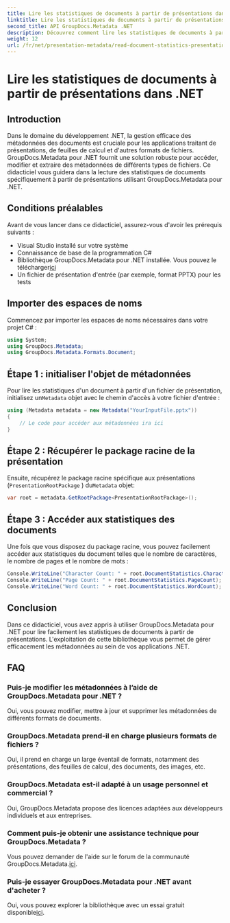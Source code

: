 ```yaml
---
title: Lire les statistiques de documents à partir de présentations dans .NET
linktitle: Lire les statistiques de documents à partir de présentations dans .NET
second_title: API GroupDocs.Metadata .NET
description: Découvrez comment lire les statistiques de documents à partir de présentations dans .NET à l'aide de GroupDocs.Metadata pour une gestion efficace des métadonnées.
weight: 12
url: /fr/net/presentation-metadata/read-document-statistics-presentations/
---
```


# Lire les statistiques de documents à partir de présentations dans .NET

## Introduction
Dans le domaine du développement .NET, la gestion efficace des métadonnées des documents est cruciale pour les applications traitant de présentations, de feuilles de calcul et d'autres formats de fichiers. GroupDocs.Metadata pour .NET fournit une solution robuste pour accéder, modifier et extraire des métadonnées de différents types de fichiers. Ce didacticiel vous guidera dans la lecture des statistiques de documents spécifiquement à partir de présentations utilisant GroupDocs.Metadata pour .NET.
## Conditions préalables
Avant de vous lancer dans ce didacticiel, assurez-vous d'avoir les prérequis suivants :
- Visual Studio installé sur votre système
- Connaissance de base de la programmation C#
- Bibliothèque GroupDocs.Metadata pour .NET installée. Vous pouvez le télécharger[ici](https://releases.groupdocs.com/metadata/net/)
- Un fichier de présentation d'entrée (par exemple, format PPTX) pour les tests

## Importer des espaces de noms
Commencez par importer les espaces de noms nécessaires dans votre projet C# :
```csharp
using System;
using GroupDocs.Metadata;
using GroupDocs.Metadata.Formats.Document;
```
## Étape 1 : initialiser l'objet de métadonnées
 Pour lire les statistiques d'un document à partir d'un fichier de présentation, initialisez un`Metadata` objet avec le chemin d'accès à votre fichier d'entrée :
```csharp
using (Metadata metadata = new Metadata("YourInputFile.pptx"))
{
    // Le code pour accéder aux métadonnées ira ici
}
```
## Étape 2 : Récupérer le package racine de la présentation
Ensuite, récupérez le package racine spécifique aux présentations (`PresentationRootPackage` ) du`Metadata` objet:
```csharp
var root = metadata.GetRootPackage<PresentationRootPackage>();
```
## Étape 3 : Accéder aux statistiques des documents
Une fois que vous disposez du package racine, vous pouvez facilement accéder aux statistiques du document telles que le nombre de caractères, le nombre de pages et le nombre de mots :
```csharp
Console.WriteLine("Character Count: " + root.DocumentStatistics.CharacterCount);
Console.WriteLine("Page Count: " + root.DocumentStatistics.PageCount);
Console.WriteLine("Word Count: " + root.DocumentStatistics.WordCount);
```

## Conclusion
Dans ce didacticiel, vous avez appris à utiliser GroupDocs.Metadata pour .NET pour lire facilement les statistiques de documents à partir de présentations. L'exploitation de cette bibliothèque vous permet de gérer efficacement les métadonnées au sein de vos applications .NET.

## FAQ
### Puis-je modifier les métadonnées à l’aide de GroupDocs.Metadata pour .NET ?
Oui, vous pouvez modifier, mettre à jour et supprimer les métadonnées de différents formats de documents.
### GroupDocs.Metadata prend-il en charge plusieurs formats de fichiers ?
Oui, il prend en charge un large éventail de formats, notamment des présentations, des feuilles de calcul, des documents, des images, etc.
### GroupDocs.Metadata est-il adapté à un usage personnel et commercial ?
Oui, GroupDocs.Metadata propose des licences adaptées aux développeurs individuels et aux entreprises.
### Comment puis-je obtenir une assistance technique pour GroupDocs.Metadata ?
 Vous pouvez demander de l'aide sur le forum de la communauté GroupDocs.Metadata.[ici](https://forum.groupdocs.com/c/metadata/14).
### Puis-je essayer GroupDocs.Metadata pour .NET avant d'acheter ?
 Oui, vous pouvez explorer la bibliothèque avec un essai gratuit disponible[ici](https://releases.groupdocs.com/).